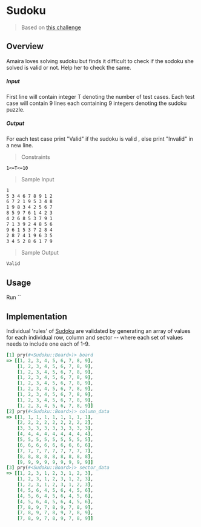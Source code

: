 # Sudoku

> Based on [this challenge](https://www.hackerrank.com/contests/cafinale/challenges/sudoku-1)

## Overview

Amaira loves solving sudoku but finds it difficult to check if the sodoku she solved is valid or not. Help her to check the same.

##### Input
First line will contain integer T denoting the number of test cases. Each test case will contain 9 lines each containing 9 integers denoting the sudoku puzzle.

##### Output
For each test case print "Valid" if the sudoku is valid , else print "Invalid" in a new line.

> Constraints

```plain
1<=T<=10
```

> Sample Input

```sh
1
5 3 4 6 7 8 9 1 2
6 7 2 1 9 5 3 4 8
1 9 8 3 4 2 5 6 7
8 5 9 7 6 1 4 2 3
4 2 6 8 5 3 7 9 1
7 1 3 9 2 4 8 5 6
9 6 1 5 3 7 2 8 4
2 8 7 4 1 9 6 3 5
3 4 5 2 8 6 1 7 9
```

> Sample Output

```sh
Valid
```

## Usage

Run ``

## Implementation

Individual 'rules' of [Sudoku](https://en.wikipedia.org/wiki/Sudoku) are validated by generating an array of values for each individual row, column and sector -- where each set of values needs to include one each of 1-9.

```rb
[1] pry(#<Sudoku::Board>)> board
=> [[1, 2, 3, 4, 5, 6, 7, 8, 9],
    [1, 2, 3, 4, 5, 6, 7, 8, 9],
    [1, 2, 3, 4, 5, 6, 7, 8, 9],
    [1, 2, 3, 4, 5, 6, 7, 8, 9],
    [1, 2, 3, 4, 5, 6, 7, 8, 9],
    [1, 2, 3, 4, 5, 6, 7, 8, 9],
    [1, 2, 3, 4, 5, 6, 7, 8, 9],
    [1, 2, 3, 4, 5, 6, 7, 8, 9],
    [1, 2, 3, 4, 5, 6, 7, 8, 9]]
[2] pry(#<Sudoku::Board>)> column_data
=> [[1, 1, 1, 1, 1, 1, 1, 1, 1],
    [2, 2, 2, 2, 2, 2, 2, 2, 2],
    [3, 3, 3, 3, 3, 3, 3, 3, 3],
    [4, 4, 4, 4, 4, 4, 4, 4, 4],
    [5, 5, 5, 5, 5, 5, 5, 5, 5],
    [6, 6, 6, 6, 6, 6, 6, 6, 6],
    [7, 7, 7, 7, 7, 7, 7, 7, 7],
    [8, 8, 8, 8, 8, 8, 8, 8, 8],
    [9, 9, 9, 9, 9, 9, 9, 9, 9]]
[3] pry(#<Sudoku::Board>)> sector_data
=> [[1, 2, 3, 1, 2, 3, 1, 2, 3],
    [1, 2, 3, 1, 2, 3, 1, 2, 3],
    [1, 2, 3, 1, 2, 3, 1, 2, 3],
    [4, 5, 6, 4, 5, 6, 4, 5, 6],
    [4, 5, 6, 4, 5, 6, 4, 5, 6],
    [4, 5, 6, 4, 5, 6, 4, 5, 6],
    [7, 8, 9, 7, 8, 9, 7, 8, 9],
    [7, 8, 9, 7, 8, 9, 7, 8, 9],
    [7, 8, 9, 7, 8, 9, 7, 8, 9]]
```
